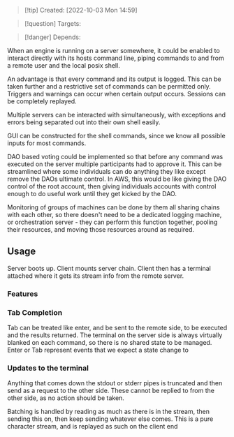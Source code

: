 >[!tip] Created: [2022-10-03 Mon 14:59]

>[!question] Targets: 

>[!danger] Depends: 

When an engine is running on a server somewhere, it could be enabled to interact directly with its hosts command line, piping commands to and from a remote user and the local posix shell.

An advantage is that every command and its output is logged.  This can be taken further and a restrictive set of commands can be permitted only.  Triggers and warnings can occur when certain output occurs.  Sessions can be completely replayed.

Multiple servers can be interacted with simultaneously, with exceptions and errors being separated out into their own shell easily.

GUI can be constructed for the shell commands, since we know all possible inputs for most commands.

DAO based voting could be implemented so that before any command was executed on the server multiple participants had to approve it.  This can be streamlined where some individuals can do anything they like except remove the DAOs ultimate control.  In AWS, this would be like giving the DAO control of the root account, then giving individuals accounts with control enough to do useful work until they get kicked by the DAO.

Monitoring of groups of machines can be done by them all sharing chains with each other, so there doesn't need to be a dedicated logging machine, or orchestration server - they can perform this function together, pooling their resources, and moving those resources around as required.

## Usage
Server boots up.  Client mounts server chain.  Client then has a terminal attached where it gets its stream info from the remote server.

### Features
### Tab Completion
Tab can be treated like enter, and be sent to the remote side, to be executed and the results returned.  The terminal on the server side is always virtually blanked on each command, so there is no shared state to be managed.  Enter or Tab represent events that we expect a state change to
### Updates to the terminal
Anything that comes down the stdout or stderr pipes is truncated and then send as a request to the other side.  These cannot be replied to from the other side, as no action should be taken.

Batching is handled by reading as much as there is in the stream, then sending this on, then keep sending whatever else comes.  This is a pure character stream, and is replayed as such on the client end